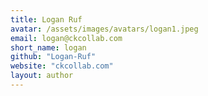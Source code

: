 ```yaml
---
title: Logan Ruf
avatar: /assets/images/avatars/logan1.jpeg
email: logan@ckcollab.com
short_name: logan
github: "Logan-Ruf"
website: "ckcollab.com"
layout: author
---
```

